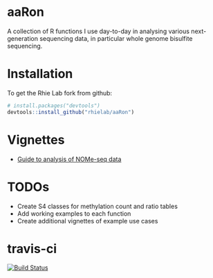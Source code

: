 # aaRon

A collection of R functions I use day-to-day in analysing various next-generation sequencing data, in particular whole genome bisulfite sequencing.

# Installation

To get the Rhie Lab fork from github:

```R
# install.packages("devtools")
devtools::install_github("rhielab/aaRon")
```

# Vignettes

* [Guide to analysis of NOMe-seq data](http://astatham.github.io/aaRon/NOMe.html)

# TODOs

* Create S4 classes for methylation count and ratio tables
* Add working examples to each function
* Create additional vignettes of example use cases

# travis-ci

[![Build Status](https://travis-ci.org/astatham/aaRon.png?branch=master)](https://travis-ci.org/astatham/aaRon)
